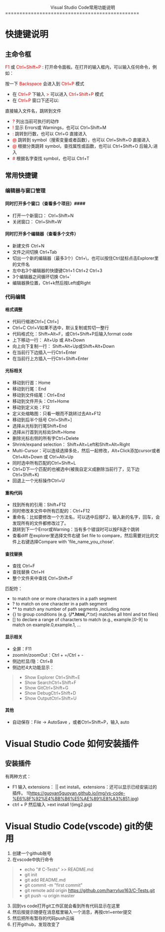  <center>Visual Studio Code常用功能说明</center> 
 ===============================================
 
# 快捷键说明 #
## 主命令框 ##
<font color='red'>F1</font> 或 <font color='red'>Ctrl+Shift+P </font>: 打开命令面板。在打开的输入框内，可以输入任何命令，例如：

按一下 <font color='red'>Backspace</font> 会进入到 <font color='red'>Ctrl+P</font> 模式
* 在 <font color='red'>Ctrl+P</font> 下输入 <font color='red'>></font> 可以进入 <font color='red'>Ctrl+Shift+P</font> 模式
* 在 <font color='red'>Ctrl+P </font>窗口下还可以:

直接输入文件名，跳转到文件
* <font color='red'>?</font> 列出当前可执行的动作
* <font color='red'>! </font>显示 Errors或 Warnings，也可以 Ctrl+Shift+M
* <font color='red'>: </font>跳转到行数，也可以 Ctrl+G 直接进入
* <font color='red'>@ </font>跳转到 symbol（搜索变量或者函数），也可以 Ctrl+Shift+O 直接进入
* <font color='red'>@</font> 根据分类跳转 symbol，查找属性或函数，也可以 Ctrl+Shift+O 后输入:进入
* <font color='red'>\# </font>根据名字查找 symbol，也可以 Ctrl+T

## 常用快捷键 ##
### 编辑器与窗口管理 ###
#### 同时打开多个窗口（查看多个项目）####
* 打开一个新窗口： Ctrl+Shift+N
* 关闭窗口： Ctrl+Shift+W
#### 同时打开多个编辑器（查看多个文件） ####
* 新建文件 Ctrl+N
* 文件之间切换 Ctrl+Tab
* 切出一个新的编辑器（最多3个）Ctrl+\，也可以按住Ctrl鼠标点击Explorer里的文件名
* 左中右3个编辑器的快捷键Ctrl+1 Ctrl+2 Ctrl+3
* 3个编辑器之间循环切换 Ctrl+`
* 编辑器换位置，Ctrl+k然后按Left或Right
### 代码编辑 ###
#### 格式调整 ####
* 代码行缩进Ctrl+[ Ctrl+]
* Ctrl+C Ctrl+V如果不选中，默认复制或剪切一整行
* 代码格式化：Shift+Alt+F，或Ctrl+Shift+P后输入format code
* 上下移动一行： Alt+Up 或 Alt+Down
* 向上向下复制一行： Shift+Alt+Up或Shift+Alt+Down
* 在当前行下边插入一行Ctrl+Enter
* 在当前行上方插入一行Ctrl+Shift+Enter
#### 光标相关 ####
* 移动到行首：Home
* 移动到行尾：End
* 移动到文件结尾：Ctrl+End
* 移动到文件开头：Ctrl+Home
* 移动到定义处：F12
* 定义处缩略图：只看一眼而不跳转过去Alt+F12
* 移动到后半个括号 Ctrl+Shift+]
* 选择从光标到行尾Shift+End
* 选择从行首到光标处Shift+Home
* 删除光标右侧的所有字Ctrl+Delete
* Shrink/expand selection： Shift+Alt+Left和Shift+Alt+Right
* Multi-Cursor：可以连续选择多处，然后一起修改，Alt+Click添加cursor或者Ctrl+Alt+Down 或 Ctrl+Alt+Up
* 同时选中所有匹配的Ctrl+Shift+L
* Ctrl+D下一个匹配的也被选中(被我自定义成删除当前行了，见下边Ctrl+Shift+K)
* 回退上一个光标操作Ctrl+U
#### 重构代码 ####
* 找到所有的引用：Shift+F12
* 同时修改本文件中所有匹配的：Ctrl+F12
* 重命名：比如要修改一个方法名，可以选中后按F2，输入新的名字，回车，会发现所有的文件都修改过了。
* 跳转到下一个Error或Warning：当有多个错误时可以按F8逐个跳转
* 查看diff 在explorer里选择文件右键 Set file to compare，然后需要对比的文件上右键选择Compare with 'file_name_you_chose'.
#### 查找替换 ####
* 查找 Ctrl+F
* 查找替换 Ctrl+H
* 整个文件夹中查找 Ctrl+Shift+F

匹配符：  
* to match one or more characters in a path segment
* ? to match on one character in a path segment
* ** to match any number of path segments ,including none
* {} to group conditions (e.g. {**/*.html,**/*.txt} matches all html and txt files)
* [] to declare a range of characters to match (e.g., example.[0-9] to match on example.0,example.1, …
#### 显示相关 ####
* 全屏：F11
* zoomIn/zoomOut：Ctrl + =/Ctrl + -
* 侧边栏显/隐：Ctrl+B
* 侧边栏4大功能显示：
>* Show Explorer Ctrl+Shift+E
>* Show SearchCtrl+Shift+F
>* Show GitCtrl+Shift+G
>* Show DebugCtrl+Shift+D
>* Show OutputCtrl+Shift+U
#### 其他 ####
* 自动保存：File -> AutoSave ，或者Ctrl+Shift+P，输入 auto

# Visual Studio Code 如何安装插件 #
## 安装插件 ##
有两种方式：
* F1 输入 extensions： || ext install。extensions：还可以显示已经安装过的插件。
!(https://guoyan5guoyan.github.io/img/vs-code-%E6%8F%92%E4%BB%B6%E5%AE%89%E8%A3%851.jpg)
* ctrl + P 然后输入 >ext install
!(img2.jpg)

# Visual Studio Code(vscode) git的使用 #
1. 创建一个github账号 
2. 在vscode中执行命令
>* echo "# C-Tests" >> README.md
>* git init
>* git add README.md
>* git commit -m "first commit"
>* git remote add origin https://github.com/harryluo163/C-Tests.git
>* git push -u origin master
3. 回到vs code打开git工作区就会看到所有代码显示在这里 
4. 然后按提示随便在消息框里输入一个消息，再按ctrl+enter提交 
5. 然后把所有暂存的代码push云端 
6. 打开github，发现改变了 